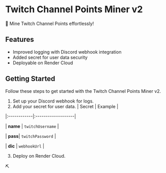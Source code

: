 # Twitch Channel Points Miner v2

🚀 Mine Twitch Channel Points effortlessly!

## Features

- Improved logging with Discord webhook integration
- Added secret for user data security
- Deployable on Render Cloud

## Getting Started

Follow these steps to get started with the Twitch Channel Points Miner v2.

1. Set up your Discord webhook for logs.
2. Add your secret for user data.
  | Secret      | Example            |
  
|:------------|:-------------------|

| **name**    | `twitchUsername`   |

| **pass**| `twitchPassword`   |

| **dic**  | `webhookUrl`       |
 
3. Deploy on Render Cloud.

⛏️
